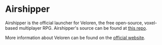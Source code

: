 # Airshipper

Airshipper is the official launcher for Veloren, the free open-source, voxel-based multiplayer RPG.
Airshipper's source can be found at [this repo](https://github.com/Songtronix/Airshipper).

More information about Veloren can be found on the [official website](https://veloren.net).